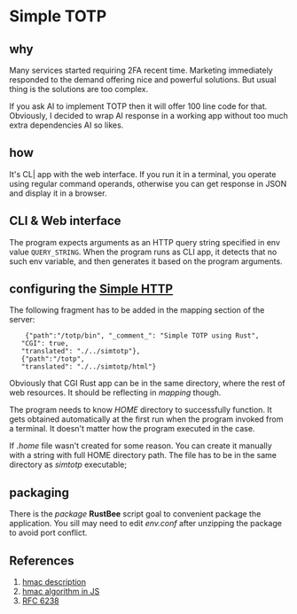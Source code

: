# Simple TOTP

## why

Many services started requiring 2FA recent time. Marketing immediately responded to the demand
offering nice and powerful solutions. But usual thing is the solutions are too complex.

If you ask AI to implement TOTP then it will offer 100 line code for that. Obviously,
I decided to wrap AI response in a working app without too much extra dependencies AI so likes.

## how
It's CL| app with the web interface. If you run it in a terminal, you operate using regular command
operands, otherwise you can get response in JSON and display it in a browser.

## CLI & Web interface
The program expects arguments as an HTTP query string specified in env value `QUERY_STRING`. When the program
runs as CLI app, it detects that no such env variable, and then generates it based on the program arguments.

## configuring the [Simple HTTP](https://github.com/vernisaz/simhttp)
The following fragment has to be added in the mapping section of the server:
```
    {"path":"/totp/bin", "_comment_": "Simple TOTP using Rust",
   "CGI": true,
   "translated": "./../simtotp"},
   {"path":"/totp",
   "translated": "./../simtotp/html"}
```
Obviously that CGI Rust app can be in the same directory, where the rest of web resources. It should be
reflecting in *mapping* though.

The program needs to know *HOME* directory to successfully function. It gets obtained automatically at
the first run when the program invoked from a terminal. It doesn't matter how the program executed in the case.

If _.home_ file wasn't created for some reason. You can create it manually with a string with full HOME directory path.
The file has to be in the same directory as *simtotp* executable;

## packaging
There is the _package_ **RustBee** script goal to convenient package the application. You sill may need to edit _env.conf_
after unzipping the package to avoid port conflict.

## References
1. [hmac description](https://en.wikipedia.org/wiki/HMAC)
2. [hmac algorithm in JS](https://gist.github.com/stevendesu/2d52f7b5e1f1184af3b667c0b5e054b8)
3. [RFC 6238](https://datatracker.ietf.org/doc/html/rfc6238)